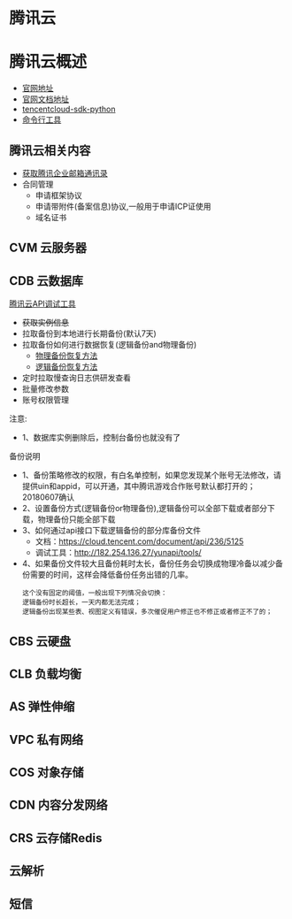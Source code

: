 # 腾讯云

# 腾讯云概述
- [官网地址](https://cloud.tencent.com/)
- [官网文档地址](https://cloud.tencent.com/document/product)
- [tencentcloud-sdk-python](https://github.com/tencentcloud/tencentcloud-sdk-python)
- [命令行工具](https://cloud.tencent.com/document/product/440/6176)

## 腾讯云相关内容
- [获取腾讯企业邮箱通讯录](https://github.com/b1ngz/tencent_exmail)
- 合同管理
  - 申请框架协议
  - 申请带附件(备案信息)协议,一般用于申请ICP证使用
  - 域名证书

## CVM 云服务器
## CDB 云数据库
[腾讯云API调试工具](https://wx.yuczou.club/api.html)

- ~~获取实例信息~~
- 拉取备份到本地进行长期备份(默认7天)
- 拉取备份如何进行数据恢复(逻辑备份and物理备份)
  - [物理备份恢复方法](https://cloud.tencent.com/document/product/236/7944)
  - [逻辑备份恢复方法](#)
- 定时拉取慢查询日志供研发查看
- 批量修改参数
- 账号权限管理

注意:
- 1、数据库实例删除后，控制台备份也就没有了

备份说明
- 1、备份策略修改的权限，有白名单控制，如果您发现某个账号无法修改，请提供uin和appid，可以开通，其中腾讯游戏合作账号默认都打开的；20180607确认
- 2、设置备份方式(逻辑备份or物理备份),逻辑备份可以全部下载或者部分下载，物理备份只能全部下载
- 3、如何通过api接口下载逻辑备份的部分库备份文件
  - 文档：https://cloud.tencent.com/document/api/236/5125
  - 调试工具：http://182.254.136.27/yunapi/tools/
- 4、如果备份文件较大且备份耗时太长，备份任务会切换成物理冷备以减少备份需要的时间，这样会降低备份任务出错的几率。
  ```
  这个没有固定的阈值，一般出现下列情况会切换：
  逻辑备份时长超长，一天内都无法完成；
  逻辑备份出现某些表、视图定义有错误，多次催促用户修正也不修正或者修正不了的；
  ```
## CBS 云硬盘
## CLB 负载均衡
## AS 弹性伸缩
## VPC 私有网络
## COS 对象存储
## CDN 内容分发网络
## CRS 云存储Redis
## 云解析
## 短信
